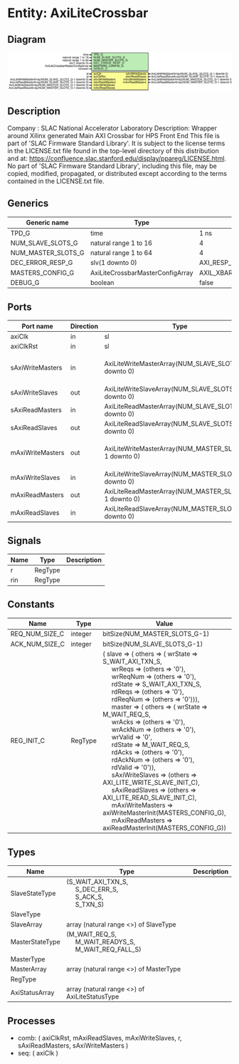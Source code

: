 # Entity: AxiLiteCrossbar

## Diagram

![Diagram](AxiLiteCrossbar.svg "Diagram")
## Description

Company    : SLAC National Accelerator Laboratory
Description: Wrapper around Xilinx generated Main AXI Crossbar for HPS Front End
This file is part of 'SLAC Firmware Standard Library'.
It is subject to the license terms in the LICENSE.txt file found in the
top-level directory of this distribution and at:
   https://confluence.slac.stanford.edu/display/ppareg/LICENSE.html.
No part of 'SLAC Firmware Standard Library', including this file,
may be copied, modified, propagated, or distributed except according to
the terms contained in the LICENSE.txt file.
## Generics

| Generic name       | Type                             | Value                   | Description |
| ------------------ | -------------------------------- | ----------------------- | ----------- |
| TPD_G              | time                             | 1 ns                    |             |
| NUM_SLAVE_SLOTS_G  | natural range 1 to 16            | 4                       |             |
| NUM_MASTER_SLOTS_G | natural range 1 to 64            | 4                       |             |
| DEC_ERROR_RESP_G   | slv(1 downto 0)                  | AXI_RESP_DECERR_C       |             |
| MASTERS_CONFIG_G   | AxiLiteCrossbarMasterConfigArray | AXIL_XBAR_CFG_DEFAULT_C |             |
| DEBUG_G            | boolean                          | false                   |             |
## Ports

| Port name        | Direction | Type                                                   | Description                             |
| ---------------- | --------- | ------------------------------------------------------ | --------------------------------------- |
| axiClk           | in        | sl                                                     |                                         |
| axiClkRst        | in        | sl                                                     |                                         |
| sAxiWriteMasters | in        | AxiLiteWriteMasterArray(NUM_SLAVE_SLOTS_G-1 downto 0)  | Slave Slots (Connect to AxiLite Masters |
| sAxiWriteSlaves  | out       | AxiLiteWriteSlaveArray(NUM_SLAVE_SLOTS_G-1 downto 0)   |                                         |
| sAxiReadMasters  | in        | AxiLiteReadMasterArray(NUM_SLAVE_SLOTS_G-1 downto 0)   |                                         |
| sAxiReadSlaves   | out       | AxiLiteReadSlaveArray(NUM_SLAVE_SLOTS_G-1 downto 0)    |                                         |
| mAxiWriteMasters | out       | AxiLiteWriteMasterArray(NUM_MASTER_SLOTS_G-1 downto 0) | Master Slots (Connect to AXI Slaves)    |
| mAxiWriteSlaves  | in        | AxiLiteWriteSlaveArray(NUM_MASTER_SLOTS_G-1 downto 0)  |                                         |
| mAxiReadMasters  | out       | AxiLiteReadMasterArray(NUM_MASTER_SLOTS_G-1 downto 0)  |                                         |
| mAxiReadSlaves   | in        | AxiLiteReadSlaveArray(NUM_MASTER_SLOTS_G-1 downto 0)   |                                         |
## Signals

| Name | Type    | Description |
| ---- | ------- | ----------- |
| r    | RegType |             |
| rin  | RegType |             |
## Constants

| Name           | Type    | Value                                                                                                                                                                                                                                                                                                                                                                                                                                                                                                                                                                                                                                                                                                                                                                                                                                                                                                                                                                                                                                                                                                                                                                                                                                                                                                                                                                                                                                                                                                                                                                                                                        | Description |
| -------------- | ------- | ---------------------------------------------------------------------------------------------------------------------------------------------------------------------------------------------------------------------------------------------------------------------------------------------------------------------------------------------------------------------------------------------------------------------------------------------------------------------------------------------------------------------------------------------------------------------------------------------------------------------------------------------------------------------------------------------------------------------------------------------------------------------------------------------------------------------------------------------------------------------------------------------------------------------------------------------------------------------------------------------------------------------------------------------------------------------------------------------------------------------------------------------------------------------------------------------------------------------------------------------------------------------------------------------------------------------------------------------------------------------------------------------------------------------------------------------------------------------------------------------------------------------------------------------------------------------------------------------------------------------------- | ----------- |
| REQ_NUM_SIZE_C | integer |  bitSize(NUM_MASTER_SLOTS_G-1)                                                                                                                                                                                                                                                                                                                                                                                                                                                                                                                                                                                                                                                                                                                                                                                                                                                                                                                                                                                                                                                                                                                                                                                                                                                                                                                                                                                                                                                                                                                                                                                               |             |
| ACK_NUM_SIZE_C | integer |  bitSize(NUM_SLAVE_SLOTS_G-1)                                                                                                                                                                                                                                                                                                                                                                                                                                                                                                                                                                                                                                                                                                                                                                                                                                                                                                                                                                                                                                                                                                                                                                                                                                                                                                                                                                                                                                                                                                                                                                                                |             |
| REG_INIT_C     | RegType |  (       slave            => (          others        => (             wrState    => S_WAIT_AXI_TXN_S,<br><span style="padding-left:20px">             wrReqs     => (others => '0'),<br><span style="padding-left:20px">             wrReqNum   => (others => '0'),<br><span style="padding-left:20px">             rdState    => S_WAIT_AXI_TXN_S,<br><span style="padding-left:20px">             rdReqs     => (others => '0'),<br><span style="padding-left:20px">             rdReqNum   => (others => '0'))),<br><span style="padding-left:20px">       master           => (          others        => (             wrState    => M_WAIT_REQ_S,<br><span style="padding-left:20px">             wrAcks     => (others => '0'),<br><span style="padding-left:20px">             wrAckNum   => (others => '0'),<br><span style="padding-left:20px">             wrValid    => '0',<br><span style="padding-left:20px">             rdState    => M_WAIT_REQ_S,<br><span style="padding-left:20px">             rdAcks     => (others => '0'),<br><span style="padding-left:20px">             rdAckNum   => (others => '0'),<br><span style="padding-left:20px">             rdValid    => '0')),<br><span style="padding-left:20px">       sAxiWriteSlaves  => (others => AXI_LITE_WRITE_SLAVE_INIT_C),<br><span style="padding-left:20px">       sAxiReadSlaves   => (others => AXI_LITE_READ_SLAVE_INIT_C),<br><span style="padding-left:20px">       mAxiWriteMasters => axiWriteMasterInit(MASTERS_CONFIG_G),<br><span style="padding-left:20px">       mAxiReadMasters  => axiReadMasterInit(MASTERS_CONFIG_G)) |             |
## Types

| Name            | Type                                                                                                                                                           | Description |
| --------------- | -------------------------------------------------------------------------------------------------------------------------------------------------------------- | ----------- |
| SlaveStateType  | (S_WAIT_AXI_TXN_S,<br><span style="padding-left:20px"> S_DEC_ERR_S,<br><span style="padding-left:20px"> S_ACK_S,<br><span style="padding-left:20px"> S_TXN_S)  |             |
| SlaveType       |                                                                                                                                                                |             |
| SlaveArray      | array (natural range <>) of SlaveType                                                                                                                          |             |
| MasterStateType | (M_WAIT_REQ_S,<br><span style="padding-left:20px"> M_WAIT_READYS_S,<br><span style="padding-left:20px"> M_WAIT_REQ_FALL_S)                                     |             |
| MasterType      |                                                                                                                                                                |             |
| MasterArray     | array (natural range <>) of MasterType                                                                                                                         |             |
| RegType         |                                                                                                                                                                |             |
| AxiStatusArray  | array (natural range <>) of AxiLiteStatusType                                                                                                                  |             |
## Processes
- comb: ( axiClkRst, mAxiReadSlaves, mAxiWriteSlaves, r, sAxiReadMasters, sAxiWriteMasters )
- seq: ( axiClk )
